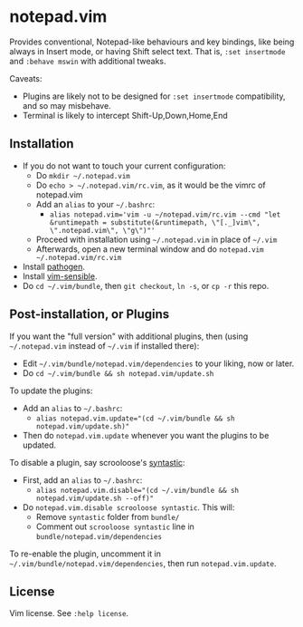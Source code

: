 # notepad.vim

Provides conventional, Notepad-like behaviours and key bindings,
like being always in Insert mode, or having Shift select text.
That is, `:set insertmode` and `:behave mswin` with additional tweaks.

Caveats:

* Plugins are likely not to be designed for `:set insertmode` compatibility, and so may misbehave.
* Terminal is likely to intercept Shift-Up,Down,Home,End

## Installation

* If you do not want to touch your current configuration:
   - Do `mkdir ~/.notepad.vim`
   - Do `echo > ~/.notepad.vim/rc.vim`, as it would be the vimrc of notepad.vim
   - Add an `alias` to your `~/.bashrc`:
       * `alias notepad.vim='vim -u ~/notepad.vim/rc.vim --cmd "let &runtimepath = substitute(&runtimepath, \"[._]vim\", \".notepad.vim\", \"g\")"'`
   - Proceed with installation using `~/.notepad.vim` in place of `~/.vim`
   - Afterwards, open a new terminal window and do `notepad.vim ~/.notepad.vim/rc.vim`
* Install [pathogen](https://github.com/tpope/vim-pathogen).
* Install [vim-sensible](https://github.com/tpope/vim-sensible).
* Do `cd ~/.vim/bundle`, then `git checkout`, `ln -s`, or `cp -r` this repo.

## Post-installation, or Plugins

If you want the "full version" with additional plugins, then
(using `~/.notepad.vim` instead of `~/.vim` if installed there):
- Edit `~/.vim/bundle/notepad.vim/dependencies` to your liking, now or later.
- Do `cd ~/.vim/bundle && sh notepad.vim/update.sh`

To update the plugins:
* Add an `alias` to `~/.bashrc`:
    - `alias notepad.vim.update="(cd ~/.vim/bundle && sh notepad.vim/update.sh)"`
* Then do `notepad.vim.update` whenever you want the plugins to be updated.

To disable a plugin, say scrooloose's [syntastic](https://github.com/scrooloose/syntastic):
* First, add an `alias` to `~/.bashrc`:
    - `alias notepad.vim.disable="(cd ~/.vim/bundle && sh notepad.vim/update.sh --off)"`
* Do `notepad.vim.disable scrooloose syntastic`. This will:
    - Remove `syntastic` folder from `bundle/`
    - Comment out `scrooloose syntastic` line in `bundle/notepad.vim/dependencies`

To re-enable the plugin, uncomment it in `~/.vim/bundle/notepad.vim/dependencies`, then run `notepad.vim.update`.

## License

Vim license. See `:help license`.
